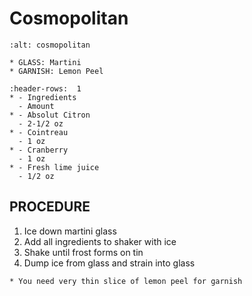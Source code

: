 # Cosmopolitan

```{image} ../../images/cosmopolitan.png
:alt: cosmopolitan
```

```{note}
* GLASS: Martini
* GARNISH: Lemon Peel
```

```{list-table}
:header-rows:  1
* - Ingredients
  - Amount
* - Absolut Citron
  - 2-1/2 oz
* - Cointreau
  - 1 oz
* - Cranberry
  - 1 oz
* - Fresh lime juice
  - 1/2 oz
```

## PROCEDURE
1. Ice down martini glass
2. Add all ingredients to shaker with ice
3. Shake until frost forms on tin
4. Dump ice from glass and strain into glass

```{important}
* You need very thin slice of lemon peel for garnish
```
